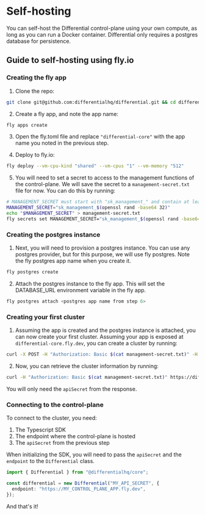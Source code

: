 # Self-hosting

You can self-host the Differential control-plane using your own compute, as long as you can run a Docker container. Differential only requires a postgres database for persistence.

## Guide to self-hosting using fly.io

### Creating the fly app

1. Clone the repo:

```sh
git clone git@github.com:differentialhq/differential.git && cd differential/control-plane
```

2. Create a fly app, and note the app name:

```sh
fly apps create
```

3. Open the fly.toml file and replace `"differential-core"` with the app name you noted in the previous step.

4. Deploy to fly.io:

```sh
fly deploy --vm-cpu-kind "shared" --vm-cpus "1" --vm-memory "512"
```

5. You will need to set a secret to access to the management functions of the control-plane. We will save the secret to a `management-secret.txt` file for now. You can do this by running:

```sh
# MANAGEMENT_SECRET must start with "sk_management_" and contain at least 32 characters
MANAGEMENT_SECRET="sk_management_$(openssl rand -base64 32)"
echo "$MANAGEMENT_SECRET" > management-secret.txt
fly secrets set MANAGEMENT_SECRET="sk_management_$(openssl rand -base64 32)"
```

### Creating the postgres instance

1. Next, you will need to provision a postgres instance. You can use any postgres provider, but for this purpose, we will use fly postgres. Note the fly postgres app name when you create it.

```sh
fly postgres create
```

2. Attach the postgres instance to the fly app. This will set the DATABASE_URL environment variable in the fly app.

```sh
fly postgres attach <postgres app name from step 6>
```

### Creating your first cluster

1. Assuming the app is created and the postgres instance is attached, you can now create your first cluster. Assuming your app is exposed at `differential-core.fly.dev`, you can create a cluster by running:

```sh
curl -X POST -H "Authorization: Basic $(cat management-secret.txt)" -H "Content-Type: application/json" https://differential-core.fly.dev/clusters
```

2. Now, you can retrieve the cluster information by running:

```sh
curl -H "Authorization: Basic $(cat management-secret.txt)" https://differential-core.fly.dev/clusters
```

You will only need the `apiSecret` from the response.

### Connecting to the control-plane

To connect to the cluster, you need:

1. The Typescript SDK
2. The endpoint where the control-plane is hosted
3. The `apiSecret` from the previous step

When initializing the SDK, you will need to pass the `apiSecret` and the `endpoint` to the `Differential` class.

```ts
import { Differential } from "@differentialhq/core";

const differential = new Differential("MY_API_SECRET", {
  endpoint: "https://MY_CONTROL_PLANE_APP.fly.dev",
});
```

And that's it!
